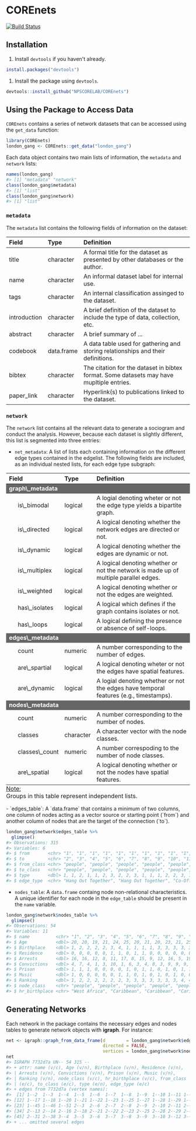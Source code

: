 
COREnets
========

[![Build Status](https://travis-ci.org/NPSCORELAB/COREnets.svg?branch=master)](https://travis-ci.org/NPSCORELAB/COREnets)

Installation
------------

1.  Install `devtools` if you haven't already.

``` r
install.packages("devtools")
```

1.  Install the package using `devtools`.

``` r
devtools::install_github("NPSCORELAB/COREnets")
```

Using the Package to Access Data
--------------------------------

`COREnets` contains a series of network datasets that can be accessed using the `get_data` function:

``` r
library(COREnets)
london_gang <- COREnets::get_data("london_gang")
```

Each data object contains two main lists of information, the `metadata` and `network` lists:

``` r
names(london_gang)
#> [1] "metadata" "network"
class(london_gang$metadata)
#> [1] "list"
class(london_gang$network)
#> [1] "list"
```

### `metadata`

The `metadata` list contains the following fields of information on the dataset:

| Field        | Type       | Definition                                                                               |
|:-------------|:-----------|:-----------------------------------------------------------------------------------------|
| title        | character  | A formal title for the dataset as presented by other databases or the author.            |
| name         | character  | An informal dataset label for internal use.                                              |
| tags         | character  | An internal classification assinged to the dataset.                                      |
| introduction | character  | A brief definition of the dataset to include the type of data, collection, etc.          |
| abstract     | character  | A brief summary of ...                                                                   |
| codebook     | data.frame | A data table used for gathering and storing relationships and their definitions.         |
| bibtex       | character  | The citation for the dataset in bibtex format. Some datasets may have mupltiple entries. |
| paper\_link  | character  | Hyperlink(s) to publications linked to the dataset.                                      |

### `network`

The `network` list contains all the relevant data to generate a sociogram and conduct the analysis. However, because each dataset is slightly different, this list is segmented into three entries:

-   `net_metadata`: A list of lists each containing information on the different edge types contained in the edgelist. The following fields are included, as an individual nested lists, for each edge type subgraph:

<table class="table table-striped" style="margin-left: auto; margin-right: auto;">
<thead>
<tr>
<th style="text-align:left;">
Field
</th>
<th style="text-align:left;">
Type
</th>
<th style="text-align:left;">
Definition
</th>
</tr>
</thead>
<tbody>
<tr grouplength="7">
<td colspan="3" style="background-color: #666; color: #fff;">
<strong>graph\_metadata</strong>
</td>
</tr>
<tr>
<td style="text-align:left; padding-left: 2em;" indentlevel="1">
is\_bimodal
</td>
<td style="text-align:left;">
logical
</td>
<td style="text-align:left;">
A logial denoting wheter or not the edge type yields a bipartite graph.
</td>
</tr>
<tr>
<td style="text-align:left; padding-left: 2em;" indentlevel="1">
is\_directed
</td>
<td style="text-align:left;">
logical
</td>
<td style="text-align:left;">
A logical denoting whether the network edges are directed or not.
</td>
</tr>
<tr>
<td style="text-align:left; padding-left: 2em;" indentlevel="1">
is\_dynamic
</td>
<td style="text-align:left;">
logical
</td>
<td style="text-align:left;">
A logical denoting whether the edges are dynamic or not.
</td>
</tr>
<tr>
<td style="text-align:left; padding-left: 2em;" indentlevel="1">
is\_multiplex
</td>
<td style="text-align:left;">
logical
</td>
<td style="text-align:left;">
A logical denoting whether or not the network is made up of multiple parallel edges.
</td>
</tr>
<tr>
<td style="text-align:left; padding-left: 2em;" indentlevel="1">
is\_weighted
</td>
<td style="text-align:left;">
logical
</td>
<td style="text-align:left;">
A logical denoting whether or not the edges are weighted.
</td>
</tr>
<tr>
<td style="text-align:left; padding-left: 2em;" indentlevel="1">
has\_isolates
</td>
<td style="text-align:left;">
logical
</td>
<td style="text-align:left;">
A logical which defines if the graph contains isolates or not.
</td>
</tr>
<tr>
<td style="text-align:left; padding-left: 2em;" indentlevel="1">
has\_loops
</td>
<td style="text-align:left;">
logical
</td>
<td style="text-align:left;">
A logical defining the presence or absence of self-loops.
</td>
</tr>
<tr grouplength="3">
<td colspan="3" style="background-color: #666; color: #fff;">
<strong>edges\_metadata</strong>
</td>
</tr>
<tr>
<td style="text-align:left; padding-left: 2em;" indentlevel="1">
count
</td>
<td style="text-align:left;">
numeric
</td>
<td style="text-align:left;">
A number corresponding to the number of edges.
</td>
</tr>
<tr>
<td style="text-align:left; padding-left: 2em;" indentlevel="1">
are\_spartial
</td>
<td style="text-align:left;">
logical
</td>
<td style="text-align:left;">
A logical denoting wheter or not the edges have spatial features.
</td>
</tr>
<tr>
<td style="text-align:left; padding-left: 2em;" indentlevel="1">
are\_dynamic
</td>
<td style="text-align:left;">
logical
</td>
<td style="text-align:left;">
A logial denoting whether or not the edges have temporal features (e.g., timestamps).
</td>
</tr>
<tr grouplength="4">
<td colspan="3" style="background-color: #666; color: #fff;">
<strong>nodes\_metadata</strong>
</td>
</tr>
<tr>
<td style="text-align:left; padding-left: 2em;" indentlevel="1">
count
</td>
<td style="text-align:left;">
numeric
</td>
<td style="text-align:left;">
A number corresponding to the number of nodes.
</td>
</tr>
<tr>
<td style="text-align:left; padding-left: 2em;" indentlevel="1">
classes
</td>
<td style="text-align:left;">
character
</td>
<td style="text-align:left;">
A character vector with the node classes.
</td>
</tr>
<tr>
<td style="text-align:left; padding-left: 2em;" indentlevel="1">
classes\_count
</td>
<td style="text-align:left;">
numeric
</td>
<td style="text-align:left;">
A number correspoding to the number of node classes.
</td>
</tr>
<tr>
<td style="text-align:left; padding-left: 2em;" indentlevel="1">
are\_spatial
</td>
<td style="text-align:left;">
logical
</td>
<td style="text-align:left;">
A logical denoting whether or not the nodes have spatial features.
</td>
</tr>
</tbody>
<tfoot>
<tr>
<td style="padding: 0; border: 0;" colspan="100%">
<span style="text-decoration: underline;">Note: </span>
</td>
</tr>
<tr>
<td style="padding: 0; border: 0;" colspan="100%">
<sup></sup> Groups in this table represent independent lists.
</td>
</tr>
</tfoot>
</table>
-   `edges_table`: A `data.frame` that contains a minimum of two columns, one column of nodes acting as a vector source or starting point (`from`) and another column of nodes that are the target of the connection (`to`).

``` r
london_gang$network$edges_table %>%
  glimpse()
#> Observations: 315
#> Variables: 6
#> $ from       <chr> "1", "1", "1", "1", "1", "1", "1", "1", "1", "1", "1"…
#> $ to         <chr> "2", "3", "4", "5", "6", "7", "8", "9", "10", "11", "…
#> $ from_class <chr> "people", "people", "people", "people", "people", "pe…
#> $ to_class   <chr> "people", "people", "people", "people", "people", "pe…
#> $ type       <dbl> 1, 1, 2, 1, 1, 2, 3, 2, 2, 3, 1, 1, 1, 2, 2, 3, 1, 1,…
#> $ edge_type  <chr> "Hang Out Together", "Hang Out Together", "Co-Offend …
```

-   `nodes_table`: A `data.frame` containg node non-relational characteristics. A unique identifier for each node in the `edge_table` should be present in the `name` variable.

``` r
london_gang$network$nodes_table %>%
  glimpse()
#> Observations: 54
#> Variables: 11
#> $ name          <chr> "1", "2", "3", "4", "5", "6", "7", "8", "9", "10",…
#> $ Age           <dbl> 20, 20, 19, 21, 24, 25, 20, 21, 20, 23, 21, 25, 21…
#> $ Birthplace    <dbl> 1, 2, 2, 2, 2, 3, 4, 1, 1, 1, 1, 3, 3, 3, 3, 3, 2,…
#> $ Residence     <dbl> 0, 0, 0, 0, 0, 1, 1, 0, 1, 1, 0, 0, 0, 0, 0, 0, 0,…
#> $ Arrests       <dbl> 16, 16, 12, 8, 11, 17, 8, 15, 9, 12, 16, 5, 19, 23…
#> $ Convictions   <dbl> 4, 7, 4, 1, 3, 10, 1, 6, 3, 4, 8, 3, 9, 9, 9, 7, 8…
#> $ Prison        <dbl> 1, 1, 1, 0, 0, 0, 0, 1, 0, 1, 1, 0, 1, 0, 1, 1, 0,…
#> $ Music         <dbl> 1, 0, 0, 0, 0, 0, 1, 1, 0, 1, 0, 1, 0, 1, 0, 0, 0,…
#> $ Ranking       <dbl> 1, 2, 2, 2, 2, 2, 2, 3, 3, 3, 3, 3, 3, 3, 4, 4, 4,…
#> $ node_class    <chr> "people", "people", "people", "people", "people", …
#> $ hr_birthplace <chr> "West Africa", "Caribbean", "Caribbean", "Caribbea…
```

Generating Networks
-------------------

Each network in the package contains the necessary edges and nodes tables to generate network objects with **igraph**. For instance:

``` r
net <- igraph::graph_from_data_frame(d        = london_gang$network$edges_table,
                                     directed = FALSE, 
                                     vertices = london_gang$network$nodes_table)
net
#> IGRAPH 7732d7a UN-- 54 315 -- 
#> + attr: name (v/c), Age (v/n), Birthplace (v/n), Residence (v/n),
#> | Arrests (v/n), Convictions (v/n), Prison (v/n), Music (v/n),
#> | Ranking (v/n), node_class (v/c), hr_birthplace (v/c), from_class
#> | (e/c), to_class (e/c), type (e/n), edge_type (e/c)
#> + edges from 7732d7a (vertex names):
#>  [1] 1--2  1--3  1--4  1--5  1--6  1--7  1--8  1--9  1--10 1--11 1--12
#> [12] 1--17 1--18 1--20 1--21 1--22 1--23 1--25 1--27 1--28 1--29 1--43
#> [23] 1--45 1--46 1--51 2--3  2--6  2--7  2--8  2--9  2--10 2--11 2--12
#> [34] 2--13 2--14 2--16 2--18 2--21 2--22 2--23 2--25 2--28 2--29 2--30
#> [45] 2--31 2--38 3--4  3--5  3--6  3--7  3--8  3--9  3--10 3--12 3--13
#> + ... omitted several edges
```
